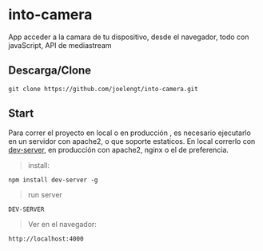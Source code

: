 # into-camera
App acceder a la camara de tu dispositivo, desde el navegador, todo con javaScript, API de mediastream

## Descarga/Clone
```
git clone https://github.com/joelengt/into-camera.git
```

## Start
Para correr el proyecto en local o en producción , es necesario ejecutarlo en un servidor con apache2, o que soporte estaticos.
En local correrlo con [dev-server](https://www.npmjs.com/package/dev-server), en producción con apache2, nginx o el de preferencia.

>install:
```
npm install dev-server -g
```

>run server
```
DEV-SERVER
```

>Ver en el navegador:
```
http://localhost:4000
```
